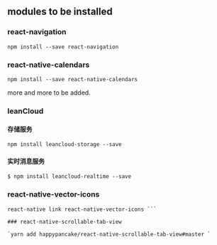 

## modules to be installed

### react-navigation

`npm install --save react-navigation`

### react-native-calendars

`npm install --save react-native-calendars`

more and more to be added.

### leanCloud 
#### 存储服务

`npm install leancloud-storage --save`

#### 实时消息服务


`$ npm install leancloud-realtime --save`

### react-native-vector-icons

```npm install react-native-vector-icons  
react-native link react-native-vector-icons ```

### react-native-scrollable-tab-view

`yarn add happypancake/react-native-scrollable-tab-view#master `
